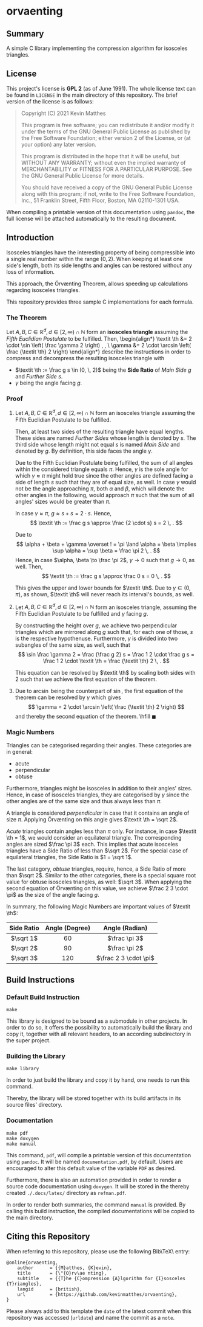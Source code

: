 <!--
    README.md : important information regarding this project.

    See `LICENSE' for full license.
-->

<!--
    Copyright (C) 2021 Kevin Matthes

    This program is free software; you can redistribute it and/or modify
    it under the terms of the GNU General Public License as published by
    the Free Software Foundation; either version 2 of the License, or
    (at your option) any later version.

    This program is distributed in the hope that it will be useful,
    but WITHOUT ANY WARRANTY; without even the implied warranty of
    MERCHANTABILITY or FITNESS FOR A PARTICULAR PURPOSE.  See the
    GNU General Public License for more details.

    You should have received a copy of the GNU General Public License along
    with this program; if not, write to the Free Software Foundation, Inc.,
    51 Franklin Street, Fifth Floor, Boston, MA 02110-1301 USA.
-->

<!----------------------------------------------------------------------------->

# orvaenting

## Summary

A simple C library implementing the compression algorithm for isosceles
triangles.



## License

This project's license is **GPL 2** (as of June 1991).  The whole license text
can be found in `LICENSE` in the main directory of this repository.  The brief
version of the license is as follows:

> Copyright (C) 2021 Kevin Matthes
>
> This program is free software; you can redistribute it and/or modify
> it under the terms of the GNU General Public License as published by
> the Free Software Foundation; either version 2 of the License, or
> (at your option) any later version.
>
> This program is distributed in the hope that it will be useful,
> but WITHOUT ANY WARRANTY; without even the implied warranty of
> MERCHANTABILITY or FITNESS FOR A PARTICULAR PURPOSE.  See the
> GNU General Public License for more details.
>
> You should have received a copy of the GNU General Public License along
> with this program; if not, write to the Free Software Foundation, Inc.,
> 51 Franklin Street, Fifth Floor, Boston, MA 02110-1301 USA.

When compiling a printable version of this documentation using `pandoc`, the
full license will be attached automatically to the resulting document.



## Introduction

Isosceles triangles have the interesting property of being compressible into a
single real number within the range $(0, 2)$.  When keeping at least one side's
length, both its side lengths and angles can be restored without any loss of
information.

This approach, the Örvænting Theorem, allows speeding up calculations regarding
isosceles triangles.

This repository provides three sample C implementations for each formula.



### The Theorem

Let $A, B, C \in \mathbb R ^ d, \, d \in [2, \infty) \cap \mathbb N$ form an
**isosceles triangle** assuming the *Fifth Euclidian Postulate* to be fulfilled.
Then,
\begin{align*}
\textit \th &= 2 \cdot \sin \left( \frac \gamma 2 \right) \, , \\
\gamma &= 2 \cdot \arcsin \left( \frac {\textit \th} 2 \right)
\end{align*}
describe the instructions in order to compress and decompress the resulting
isosceles triangle with

* $\textit \th := \frac g s \in (0, \, 2)$ being the **Side Ratio** of *Main
  Side* $g$ and *Further Side* $s$.
* $\gamma$ being the angle facing $g$.



### Proof

1. Let $A, B, C \in \mathbb R ^ d, \, d \in [2, \infty) \cap \mathbb N$ form an
   isosceles triangle assuming the Fifth Euclidian Postulate to be fulfilled.

   Then, at least two sides of the resulting triangle have equal lengths.  These
   sides are named *Further Sides* whose length is denoted by $s$.  The third
   side whose length might not equal $s$ is named *Main Side* and denoted by
   $g$.  By definition, this side faces the angle $\gamma$.

   Due to the Fifth Euclidian Postulate being fulfilled, the sum of all angles
   within the considered triangle equals $\pi$.  Hence, $\gamma$ is the sole
   angle for which $\gamma \approx \pi$ might hold true since the other angles
   are defined facing a side of length $s$ such that they are of equal size, as
   well.  In case $\gamma$ would not be the angle approaching $\pi$, both
   $\alpha$ and $\beta$, which will denote the other angles in the following,
   would approach $\pi$ such that the sum of all angles' sizes would be greater
   than $\pi$.

   In case $\gamma \approx \pi$, $g \approx s + s = 2 \cdot s$.  Hence,
   $$
   \textit \th := \frac g s \approx \frac {2 \cdot s} s = 2 \, .
   $$

   Due to
   $$
   \alpha + \beta + \gamma \overset ! = \pi \land \alpha = \beta \implies \sup
   \alpha = \sup \beta = \frac \pi 2 \, .
   $$
   Hence, in case $\alpha, \beta \to \frac \pi 2$, $\gamma \to 0$ such that $g
   \to 0$, as well.  Then,
   $$
   \textit \th := \frac g s \approx \frac 0 s = 0 \, .
   $$

   This gives the upper and lower bounds for $\textit \th$.  Due to $\gamma \in
   (0, \pi)$, as shown, $\textit \th$ will never reach its interval's bounds, as
   well.
2. Let $A, B, C \in \mathbb R ^ d, \, d \in [2, \infty) \cap \mathbb N$ form an
   isosceles triangle, assuming the Fifth Euclidian Postulate to be fulfilled
   and $\gamma$ facing $g$.

   By constructing the height over $g$, we achieve two perpendicular triangles
   which are mirrored along $g$ such that, for each one of those, $s$ is the
   respective hypothenuse.  Furthermore, $\gamma$ is divided into two subangles
   of the same size, as well, such that
   $$
   \sin \frac \gamma 2 = \frac {\frac g 2} s = \frac 1 2 \cdot \frac g s = \frac
   1 2 \cdot \textit \th = \frac {\textit \th} 2 \, .
   $$

   This equation can be resolved by $\textit \th$ by scaling both sides with $2$
   such that we achieve the first equation of the theorem.
3. Due to $\arcsin$ being the counterpart of $\sin$, the first equation of the
   theorem can be resolved by $\gamma$ which gives
   $$
   \gamma = 2 \cdot \arcsin \left( \frac {\textit \th} 2 \right)
   $$
   and thereby the second equation of the theorem.  \hfill $\blacksquare$



### Magic Numbers

Triangles can be categorised regarding their angles.  These categories are in
general:

* acute
* perpendicular
* obtuse

Furthermore, triangles might be isosceles in addition to their angles' sizes.
Hence, in case of isosceles triangles, they are categorised by $\gamma$ since
the other angles are of the same size and thus always less than $\pi$.

A triangle is considered *perpendicular* in case that it contains an angle of
size $\pi$.  Applying Örvænting on this angle gives $\textit \th = \sqrt 2$.

*Acute* triangles contain angles less than $\pi$ only.  For instance, in case
$\textit \th = 1$, we would consider an equilateral triangle.  The corresponding
angles are sized $\frac \pi 3$ each.  This implies that acute isosceles
triangles have a Side Ratio of less than $\sqrt 2$.  For the special case of
equilateral triangles, the Side Ratio is $1 = \sqrt 1$.

The last category, *obtuse* triangles, require, hence, a Side Ratio of more than
$\sqrt 2$.  Similar to the other categories, there is a special square root
value for obtuse isosceles triangles, as well:  $\sqrt 3$.  When applying the
second equation of Örvænting on this value, we achieve $\frac 2 3 \cdot \pi$ as
the size of the angle facing $g$.

In summary, the following Magic Numbers are important values of $\textit \th$:

| Side Ratio | Angle (Degree) | Angle (Radian)        |
|:----------:|:--------------:|:---------------------:|
| $\sqrt 1$  | $60$           | $\frac \pi 3$         |
| $\sqrt 2$  | $90$           | $\frac \pi 2$         |
| $\sqrt 3$  | $120$          | $\frac 2 3 \cdot \pi$ |



## Build Instructions

### Default Build Instruction

```
make
```

This library is designed to be bound as a submodule in other projects.  In order
to do so, it offers the possibility to automatically build the library and copy
it, together with all relevant headers, to an according subdirectory in the
super project.



### Building the Library

```
make library
```

In order to just build the library and copy it by hand, one needs to run this
command.

Thereby, the library will be stored together with its build artifacts in its
source files' directory.



### Documentation

```
make pdf
make doxygen
make manual
```

This command, `pdf`, will compile a printable version of this documentation
using `pandoc`.  It will be named `documentation.pdf`, by default.  Users are
encouraged to alter this default value of the variable `PDF` as desired.

Furthermore, there is also an automation provided in order to render a source
code documentation using `doxygen`.  It will be stored in the thereby created
`./.docs/latex/` directory as `refman.pdf`.

In order to render both summaries, the command `manual` is provided.  By calling
this build instruction, the compiled documentations will be copied to the main
directory.



## Citing this Repository

When referring to this repository, please use the following Bib\TeX\ entry:

```
@online{orvaenting,
    author      = {{M}atthes, {K}evin},
    title       = {\"{O}rv\ae nting},
    subtitle    = {{T}he {C}ompression {A}lgorithm for {I}sosceles {T}riangles},
    langid      = {british},
    url         = {https://github.com/kevinmatthes/orvaenting},
}
```

Please always add to this template the `date` of the latest commit when this
repository was accessed (`urldate`) and name the commit as a `note`.

<!----------------------------------------------------------------------------->
